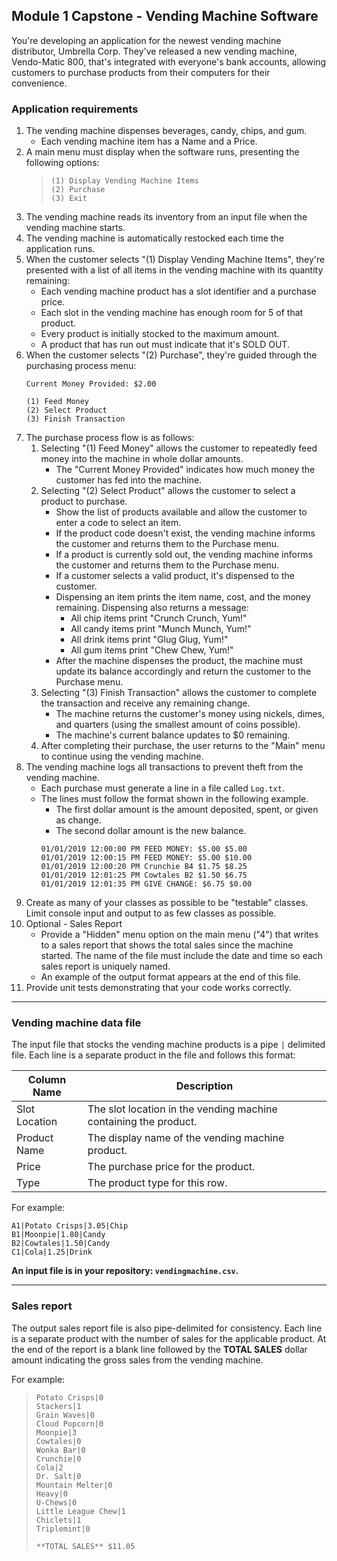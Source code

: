 ## Module 1 Capstone - Vending Machine Software

You're developing an application for the newest vending machine distributor,
Umbrella Corp. They've released a new vending machine, Vendo-Matic 800, that's integrated
with everyone's bank accounts, allowing customers to purchase products from their computers for their convenience.

### Application requirements

1. The vending machine dispenses beverages, candy, chips, and gum.
   - Each vending machine item has a Name and a Price.
2. A main menu must display when the software runs, presenting the following options:
    > ```
    > (1) Display Vending Machine Items
    > (2) Purchase
    > (3) Exit
    > ```
3. The vending machine reads its inventory from an input file when the vending machine
starts.
4. The vending machine is automatically restocked each time the application runs.
5. When the customer selects "(1) Display Vending Machine Items", they're presented
with a list of all items in the vending machine with its quantity remaining:
    - Each vending machine product has a slot identifier and a purchase price.
    - Each slot in the vending machine has enough room for 5 of that product.
    - Every product is initially stocked to the maximum amount.
    - A product that has run out must indicate that it's SOLD OUT.
6. When the customer selects "(2) Purchase", they're guided through the purchasing
process menu:
    ```
    Current Money Provided: $2.00
    
    (1) Feed Money
    (2) Select Product
    (3) Finish Transaction
    
    ```
7. The purchase process flow is as follows:
    1. Selecting "(1) Feed Money" allows the customer to repeatedly feed money into the
    machine in whole dollar amounts.
        - The "Current Money Provided" indicates how much money the customer
        has fed into the machine.
    2. Selecting "(2) Select Product" allows the customer to select a product to
    purchase.
        - Show the list of products available and allow the customer to enter
        a code to select an item.
        - If the product code doesn't exist, the vending machine informs the customer and returns them
        to the Purchase menu.
        - If a product is currently sold out, the vending machine informs the customer and returns them to the
        Purchase menu.
        - If a customer selects a valid product, it's dispensed to the customer.
        - Dispensing an item prints the item name, cost, and the money
        remaining. Dispensing also returns a message:
          - All chip items print "Crunch Crunch, Yum!"
          - All candy items print "Munch Munch, Yum!"
          - All drink items print "Glug Glug, Yum!"
          - All gum items print "Chew Chew, Yum!"
        - After the machine dispenses the product, the machine must update its balance
        accordingly and return the customer to the Purchase menu.
    3. Selecting "(3) Finish Transaction" allows the customer to complete the
    transaction and receive any remaining change.
        - The machine returns the customer's money using nickels, dimes, and quarters
        (using the smallest amount of coins possible).
        - The machine's current balance updates to $0 remaining.
    4. After completing their purchase, the user returns to the "Main" menu to
    continue using the vending machine.
8. The vending machine logs all transactions to prevent theft from the vending machine.
   - Each purchase must generate a line in a file called `Log.txt`.
   - The lines must follow the format shown in the following example.
       - The first dollar amount is the amount deposited, spent, or given as change.
       - The second dollar amount is the new balance.
        ```
        01/01/2019 12:00:00 PM FEED MONEY: $5.00 $5.00 
        01/01/2019 12:00:15 PM FEED MONEY: $5.00 $10.00 
        01/01/2019 12:00:20 PM Crunchie B4 $1.75 $8.25 
        01/01/2019 12:01:25 PM Cowtales B2 $1.50 $6.75 
        01/01/2019 12:01:35 PM GIVE CHANGE: $6.75 $0.00
        ```
9. Create as many of your classes as possible to be "testable" classes. Limit console
input and output to as few classes as possible.
10. Optional - Sales Report
    - Provide a "Hidden" menu option on the main menu ("4") that writes to a sales
    report that shows the total sales since the machine started. The name of the
    file must include the date and time so each sales report is uniquely named.
    - An example of the output format appears at the end of this file.
11. Provide unit tests demonstrating that your code works correctly.
___
### Vending machine data file
The input file that stocks the vending machine products is a pipe `|` delimited file. Each line is a separate product in the file and follows this format:

| Column Name   | Description |
----------------|-------------|
| Slot Location | The slot location in the vending machine containing the product.   |
| Product Name  | The display name of the vending machine product.                   |
| Price         | The purchase price for the product.                                |
| Type          | The product type for this row.                                     |

For example:

```
A1|Potato Crisps|3.05|Chip
B1|Moonpie|1.80|Candy
B2|Cowtales|1.50|Candy
C1|Cola|1.25|Drink
```

**An input file is in your repository: `vendingmachine.csv`.**

 ---
### Sales report
The output sales report file is also pipe-delimited for consistency. Each line is a separate product with the number of sales for the applicable product. At the end of the report is a blank line followed by the **TOTAL SALES** dollar amount indicating the gross sales from the vending machine.

For example:

>```
>Potato Crisps|0
>Stackers|1
>Grain Waves|0
>Cloud Popcorn|0
>Moonpie|3
>Cowtales|0
>Wonka Bar|0
>Crunchie|0
>Cola|2
>Dr. Salt|0
>Mountain Melter|0
>Heavy|0
>U-Chews|0
>Little League Chew|1
>Chiclets|1
>Triplemint|0
>
>**TOTAL SALES** $11.05
>```

